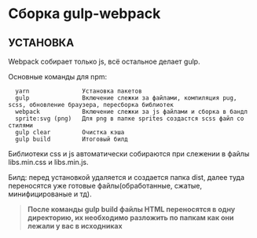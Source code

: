 Сборка gulp-webpack
=============================

УСТАНОВКА
---

Webpack собирает только js, всё остальное делает gulp.

Основные команды для npm:

      yarn               Установка пакетов
      gulp               Включение слежки за файлами, компиляция pug, scss, обновление браузера, пересборка библиотек 
      webpack            Включение слежки за js файлами и сборка в бандл
      sprite:svg (png)   Для png в папке sprites создастся scss файл со стилями
      gulp clear         Очистка кэша
      gulp build         Итоговый билд


Библиотеки css и js автоматически собираются при слежении в файлы libs.min.css и libs.min.js.

Билд: перед установкой удаляется и создается папка dist, далее туда переносятся уже готовые файлы(обработанные, сжатые, минифицированые и тд).

> **После команды gulp build файлы HTML переносятся в одну директорию, их необходимо разложить по папкам как они лежали у вас в исходниках**
